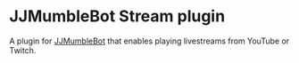 # JJMumbleBot Stream plugin

A plugin for [JJMumbleBot](https://github.com/DuckBoss/JJMumbleBot) that enables playing livestreams from YouTube or Twitch.
